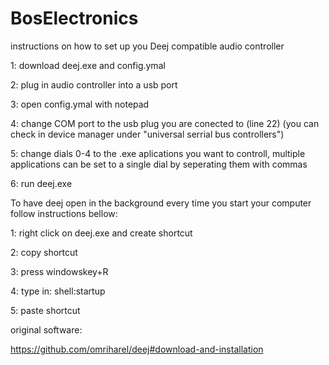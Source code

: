 # BosElectronics
instructions on how to set up you Deej compatible audio controller


1: download deej.exe and config.ymal 

2: plug in audio controller into a usb port

3: open config.ymal with notepad

4: change COM port to the usb plug you are conected to (line 22)
(you can check in device manager under "universal serrial bus controllers")

5: change dials 0-4 to the .exe aplications you want to controll, multiple applications can be set to a single dial by seperating them with commas 

6: run deej.exe





To have deej open in the background every time you start your computer follow instructions bellow:

1: right click on deej.exe and create shortcut

2: copy shortcut

3: press windowskey+R

4: type in: shell:startup

5: paste shortcut



original software:

https://github.com/omriharel/deej#download-and-installation
